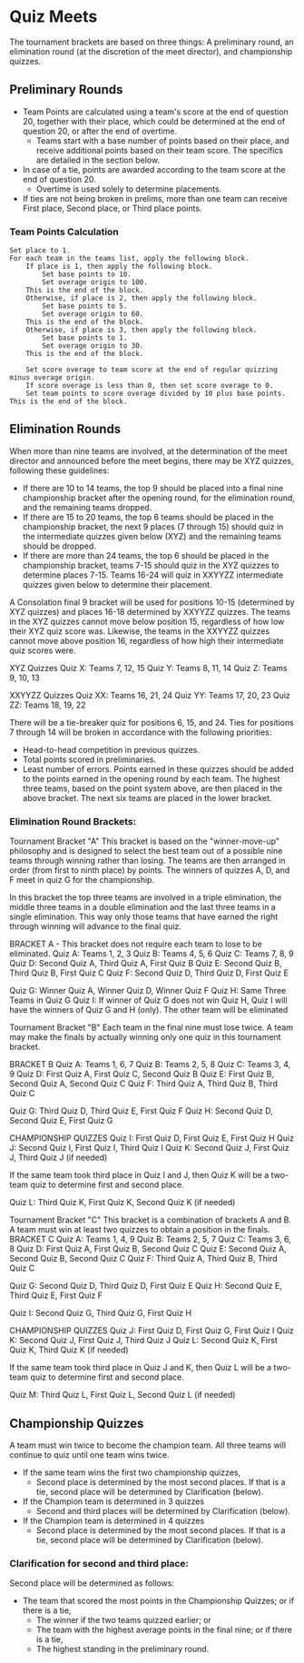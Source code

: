 # Quiz Meets
The tournament brackets are based on three things:   A preliminary round, an elimination round (at the discretion of the meet director), and championship quizzes.

## Preliminary Rounds
- Team Points are calculated using a team's score at the end of question 20, together with their place, which could be determined at the end of question 20, or after the end of overtime.
    - Teams start with a base number of points based on their place, and receive additional points based on their team score. The specifics are detailed in the section below.
- In case of a tie, points are awarded according to the team score at the end of question 20.
    - Overtime is used solely to determine placements. 
- If ties are not being broken in prelims, more than one team can receive First place, Second place, or Third place points.

### Team Points Calculation

    Set place to 1.
    For each team in the teams list, apply the following block.
        If place is 1, then apply the following block.
            Set base points to 10.
            Set overage origin to 100.
        This is the end of the block.
        Otherwise, if place is 2, then apply the following block.
            Set base points to 5.
            Set overage origin to 60.
        This is the end of the block.
        Otherwise, if place is 3, then apply the following block.
            Set base points to 1.
            Set overage origin to 30.
        This is the end of the block.

        Set score overage to team score at the end of regular quizzing minus overage origin.
        If score overage is less than 0, then set score overage to 0.
        Set team points to score overage divided by 10 plus base points.
    This is the end of the block.

## Elimination Rounds
When more than nine teams are involved, at the determination of the meet director and announced before the meet begins, there may be XYZ quizzes, following these guidelines:
- If there are 10 to 14 teams, the top 9 should be placed into a final nine championship bracket after the opening round, for the elimination round, and the remaining teams dropped.   
- If there are 15 to 20 teams, the top 6 teams should be placed in the championship bracket, the next 9 places (7 through 15) should quiz in the intermediate quizzes given below (XYZ) and the remaining teams should be dropped. 
- If there are more than 24 teams, the top 6 should be placed in the championship bracket, teams 7-15 should quiz in the XYZ quizzes to determine places 7-15. Teams 16-24 will quiz in XXYYZZ intermediate quizzes given below to determine their placement. 

A Consolation final 9 bracket will be used for positions 10-15 (determined by XYZ quizzes) and places 16-18 determined by XXYYZZ quizzes. The teams in the XYZ quizzes cannot move below position 15, regardless of how low their XYZ quiz score was. Likewise, the teams in the XXYYZZ quizzes cannot move above position 16, regardless of how high their intermediate quiz scores were.

XYZ Quizzes 
Quiz X:    Teams 7, 12, 15
Quiz Y:    Teams 8, 11, 14
Quiz Z:    Teams 9, 10, 13

XXYYZZ Quizzes
Quiz XX:    Teams 16, 21, 24
Quiz YY:    Teams 17, 20, 23
Quiz ZZ:    Teams 18, 19, 22

There will be a tie-breaker quiz for positions 6, 15, and 24.  Ties for positions 7 through 14 will be broken in accordance with the following priorities:
- Head-to-head competition in previous quizzes.
- Total points scored in preliminaries.
- Least number of errors.
Points earned in these quizzes should be added to the points earned in the opening round by each team.  The highest three teams, based on the point system above, are then placed in the above bracket.  The next six teams are placed in the lower bracket.

### Elimination Round Brackets:
Tournament Bracket "A"
This bracket is based on the "winner-move-up" philosophy and is designed to select the best team out of a possible nine teams through winning rather than losing.   The teams are then arranged in order (from first to ninth place) by points.   The winners of quizzes A, D, and F meet in quiz G for the championship.

In this bracket the top three teams are involved in a triple elimination, the middle three teams in a double elimination and the last three teams in a single elimination.  This way only those teams that have earned the right through winning will advance to the final quiz.

BRACKET A - This bracket does not require each team to lose to be eliminated.
Quiz A:    Teams 1, 2, 3
Quiz B:    Teams 4, 5, 6
Quiz C:    Teams 7, 8, 9
Quiz D:    Second Quiz A, Third Quiz A, First Quiz B
Quiz E:    Second Quiz B, Third Quiz B, First Quiz C
Quiz F:    Second Quiz D, Third Quiz D, First Quiz E

Quiz G:    Winner Quiz A, Winner Quiz D, Winner Quiz F
Quiz H:    Same Three Teams in Quiz G
Quiz I:    If winner of Quiz G does not win Quiz H, Quiz I will have the winners of Quiz G and H (only). The other team will be eliminated



Tournament Bracket "B"
Each team in the final nine must lose twice.   A team may make the finals by actually winning only one quiz in this tournament bracket.

BRACKET B
Quiz A:    Teams 1, 6, 7
Quiz B:    Teams 2, 5, 8
Quiz C:    Teams 3, 4, 9
Quiz D:    First Quiz A, First Quiz C, Second Quiz B
Quiz E:    First Quiz B, Second Quiz A, Second Quiz C
Quiz F:    Third Quiz A, Third Quiz B, Third Quiz C

Quiz G:    Third Quiz D, Third Quiz E, First Quiz F
Quiz H:    Second Quiz D, Second Quiz E, First Quiz G


CHAMPIONSHIP QUIZZES
Quiz I:         First Quiz D, First Quiz E, First Quiz H
Quiz J:        Second Quiz I, First Quiz I, Third Quiz I
Quiz K:       Second Quiz J, First Quiz J, Third Quiz J (if needed)

If the same team took third place in Quiz I and J, then Quiz K will be a two-team quiz to determine first and second place.

Quiz L:        Third Quiz K, First Quiz K, Second Quiz K (if needed)


Tournament Bracket "C"
This bracket is a combination of brackets A and B.  A team must win at least two quizzes to obtain a position in the finals.
BRACKET C
Quiz A:    Teams 1, 4, 9
Quiz B:    Teams 2, 5, 7
Quiz C:    Teams 3, 6, 8
Quiz D:    First Quiz A, First Quiz B, Second Quiz C
Quiz E:    Second Quiz A, Second Quiz B, Second Quiz C
Quiz F:    Third Quiz A, Third Quiz B, Third Quiz C

Quiz G:    Second Quiz D, Third Quiz D, First Quiz E
Quiz H:    Second Quiz E, Third Quiz E, First Quiz F


 Quiz I:    Second Quiz G, Third Quiz G, First Quiz H

CHAMPIONSHIP QUIZZES
Quiz J:    First Quiz D, First Quiz G, First Quiz I
Quiz K:        Second Quiz J, First Quiz J, Third Quiz J
Quiz L:       Second Quiz K, First Quiz K, Third Quiz K (if needed)

If the same team took third place in Quiz J and K, then Quiz L will be a two-team quiz to determine first and second place.

Quiz M:        Third Quiz L, First Quiz L, Second Quiz L (if needed)

## Championship Quizzes
A team must win twice to become the champion team.  All three teams will continue to quiz until one team wins twice.
- If the same team wins the first two championship quizzes,
    - Second place is determined by the most second places. If that is a tie, second place will be determined by Clarification (below).
- If the Champion team is determined in 3 quizzes
    - Second and third places will be determined by Clarification (below).
- If the Champion team is determined in 4 quizzes
    - Second place is determined by the most second places. If that is a tie, second place will be determined by Clarification (below).

### Clarification for second and third place:
Second place will be determined as follows:
- The team that scored the most points in the Championship Quizzes; or if there is a tie,
    - The winner if the two teams quizzed earlier; or
    - The team with the highest average points in the final nine; or if there is a tie,
    - The highest standing in the preliminary round.
